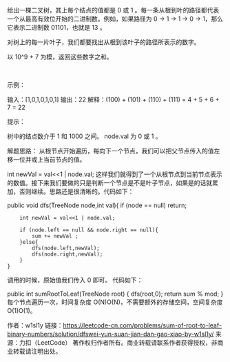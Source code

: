 给出一棵二叉树，其上每个结点的值都是 0 或 1 。每一条从根到叶的路径都代表一个从最高有效位开始的二进制数。例如，如果路径为 0 -> 1 -> 1 -> 0 -> 1，那么它表示二进制数 01101，也就是 13 。

对树上的每一片叶子，我们都要找出从根到该叶子的路径所表示的数字。

以 10^9 + 7 为模，返回这些数字之和。

 

示例：



输入：[1,0,1,0,1,0,1]
输出：22
解释：(100) + (101) + (110) + (111) = 4 + 5 + 6 + 7 = 22
 

提示：

树中的结点数介于 1 和 1000 之间。
node.val 为 0 或 1 。


解题思路：
从根节点开始遍历，每向下一个节点，我们可以把父节点传入的值左移一位并或上当前节点的值。

int newVal = val<<1 | node.val;
这样我们就得到了一个从根节点到当前节点表示的数值。接下来我们要做的只是判断一个节点是不是叶子节点，如果是的话就累加，否则继续。思路还是很清晰的。代码如下：

public void dfs(TreeNode node,int val){
        if (node == null) return;

        int newVal = val<<1 | node.val;
        
        if (node.left == null && node.right == null){
            sum += newVal ;
        }else{
            dfs(node.left,newVal);
            dfs(node.right,newVal);
        }
    }
调用的时候，原始值我们传入 0 即可。
代码如下：

public int sumRootToLeaf(TreeNode root) {
        dfs(root,0);
        return sum % mod;
    }
每个节点遍历一次，时间复杂度 O(N)O(N)，不需要额外的存储空间，空间复杂度 O(1)O(1)。

作者：w1sl1y
链接：https://leetcode-cn.com/problems/sum-of-root-to-leaf-binary-numbers/solution/dfswei-yun-suan-jian-dan-gao-xiao-by-w1sl1y/
来源：力扣（LeetCode）
著作权归作者所有。商业转载请联系作者获得授权，非商业转载请注明出处。